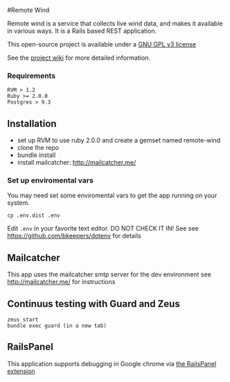 #Remote Wind

Remote wind is a service that collects live wind data, and makes it available in various ways.
It is a Rails based REST application.

This open-source project is available under a [GNU GPL v3 license](http://www.gnu.org/copyleft/gpl.html)

See the [project wiki](https://github.com/remote-wind/remote-wind/wiki) for more detailed information.

### Requirements
```
RVM > 1.2
Ruby >= 2.0.0
Postgres > 9.3
```

## Installation
- set up RVM to use ruby 2.0.0 and create a gemset named remote-wind
- clone the repo
- bundle install
- install mailcatcher: http://mailcatcher.me/

### Set up enviromental vars
You may need set some enviromental vars to get the app running on your system.
```
cp .env.dist .env
```
Edit `.env` in your favorite text editor. DO NOT CHECK IT IN!
See see https://github.com/bkeepers/dotenv for details

## Mailcatcher
This app uses the mailcatcher smtp server for the dev environment
see http://mailcatcher.me/ for instructions

## Continuus testing with Guard and Zeus
```
zeus start
bundle exec guard (in a new tab)
```

## RailsPanel

This application supports debugging in Google chrome via [the RailsPanel extension](https://chrome.google.com/webstore/detail/railspanel/gjpfobpafnhjhbajcjgccbbdofdckggg)